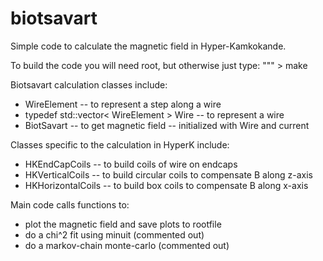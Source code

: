 # biotsavart

Simple code to calculate the magnetic field in Hyper-Kamkokande.

To build the code you will need root, but otherwise just type:
""" > make



Biotsavart calculation classes include:
- WireElement --  to represent a step along a wire
- typedef std::vector< WireElement > Wire -- to represent a wire
- BiotSavart -- to get magnetic field -- initialized with Wire and current

Classes specific to the calculation in HyperK include:
- HKEndCapCoils -- to build coils of wire on endcaps
- HKVerticalCoils -- to build circular coils to compensate B along z-axis
- HKHorizontalCoils -- to build box coils to compensate B along x-axis

Main code calls functions to:
- plot the magnetic field and save plots to rootfile
- do a chi^2 fit using minuit (commented out)
- do a markov-chain monte-carlo  (commented out)



